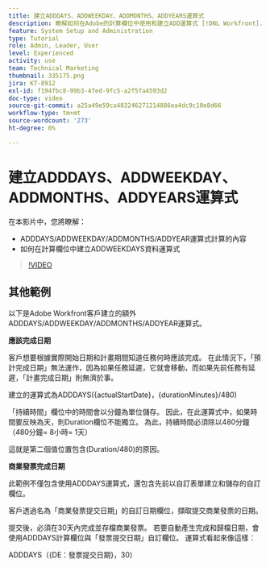 ```yaml
---
title: 建立ADDDAYS、ADDWEEKDAY、ADDMONTHS、ADDYEARS運算式
description: 瞭解如何在Adobe的計算欄位中使用和建立ADD運算式 [!DNL Workfront].
feature: System Setup and Administration
type: Tutorial
role: Admin, Leader, User
level: Experienced
activity: use
team: Technical Marketing
thumbnail: 335175.png
jira: KT-8912
exl-id: f194fbc8-99b3-4fed-9fc5-a2f5fa4593d2
doc-type: video
source-git-commit: a25a49e59ca483246271214886ea4dc9c10e8d66
workflow-type: tm+mt
source-wordcount: '273'
ht-degree: 0%

---
```


# 建立ADDDAYS、ADDWEEKDAY、ADDMONTHS、ADDYEARS運算式

在本影片中，您將瞭解：

* ADDDAYS/ADDWEEKDAY/ADDMONTHS/ADDYEAR運算式計算的內容
* 如何在計算欄位中建立ADDWEEKDAYS資料運算式

>[!VIDEO](https://video.tv.adobe.com/v/335175/?quality=12&learn=on)

## 其他範例

以下是Adobe Workfront客戶建立的額外ADDDAYS/ADDWEEKDAY/ADDMONTHS/ADDYEAR運算式。

**應該完成日期**

客戶想要根據實際開始日期和計畫期間知道任務何時應該完成。 在此情況下，「預計完成日期」無法運作，因為如果任務延遲，它就會移動，而如果先前任務有延遲，「計畫完成日期」則無濟於事。

建立的運算式為ADDDAYS({actualStartDate}，{durationMinutes}/480)

「持續時間」欄位中的時間會以分鐘為單位儲存。 因此，在此運算式中，如果時間要反映為天，則Duration欄位不能獨立。 為此，持續時間必須除以480分鐘（480分鐘= 8小時= 1天）

這就是第二個值位置包含(Duration/480)的原因。


**商業發票完成日期**

此範例不僅包含使用ADDDAYS運算式，還包含先前以自訂表單建立和儲存的自訂欄位。

客戶透過名為「商業發票提交日期」的自訂日期欄位，擷取提交商業發票的日期。

提交後，必須在30天內完成並存檔商業發票。 若要自動產生完成和歸檔日期，會使用ADDDAYS計算欄位與「發票提交日期」自訂欄位。 運算式看起來像這樣：

ADDDAYS（{DE：發票提交日期}，30）
